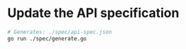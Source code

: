 # Update the API specification
```bash
# Generates: ./spec/api-spec.json
go run ./spec/generate.go
```